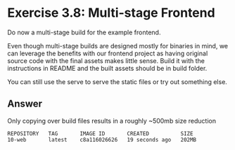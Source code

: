 # Exercise 3.8: Multi-stage Frontend

Do now a multi-stage build for the example frontend.

Even though multi-stage builds are designed mostly for binaries in mind, we can leverage the benefits with our frontend project as having original source code with the final assets makes little sense. Build it with the instructions in README and the built assets should be in build folder.

You can still use the serve to serve the static files or try out something else.

## Answer

Only copying over build files results in a roughly ~500mb size reduction

```shell
REPOSITORY   TAG       IMAGE ID       CREATED          SIZE
10-web       latest    c8a116026626   19 seconds ago   202MB
```
